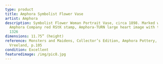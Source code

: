 ```yaml
---
type: product
title: Amphora Symbolist Flower Vase
artist: Amphora
description: Symbolist Flower Woman Portrait Vase, circa 1898. Marked with
  Amphora Company red RStK stamp, Amphora-TURN large heart image with the number
  1326
dimensions: 11.75” (height)
reference: Monsters and Maidens, Collector’s Edition, Amphora Pottery, Byron
  Vreeland, p.105
condition: Excellent
featuredimage: /img/pic8.jpg
---
```

